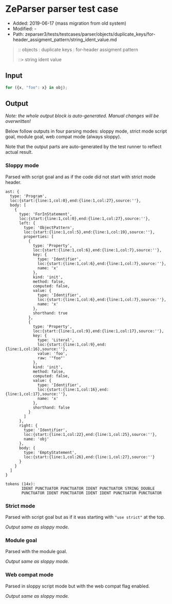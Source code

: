 # ZeParser parser test case

- Added: 2019-06-17 (mass migration from old system)
- Modified: -
- Path: zeparser3/tests/testcases/parser/objects/duplicate_keys/for-header_assigment_pattern/string_ident_value.md

> :: objects : duplicate keys : for-header assigment pattern
>
> ::> string ident value

## Input

`````js
for ({x, "foo": x} in obj);
`````

## Output

_Note: the whole output block is auto-generated. Manual changes will be overwritten!_

Below follow outputs in four parsing modes: sloppy mode, strict mode script goal, module goal, web compat mode (always sloppy).

Note that the output parts are auto-generated by the test runner to reflect actual result.

### Sloppy mode

Parsed with script goal and as if the code did not start with strict mode header.

`````
ast: {
  type: 'Program',
  loc:{start:{line:1,col:0},end:{line:1,col:27},source:''},
  body: [
    {
      type: 'ForInStatement',
      loc:{start:{line:1,col:0},end:{line:1,col:27},source:''},
      left: {
        type: 'ObjectPattern',
        loc:{start:{line:1,col:5},end:{line:1,col:19},source:''},
        properties: [
          {
            type: 'Property',
            loc:{start:{line:1,col:6},end:{line:1,col:7},source:''},
            key: {
              type: 'Identifier',
              loc:{start:{line:1,col:6},end:{line:1,col:7},source:''},
              name: 'x'
            },
            kind: 'init',
            method: false,
            computed: false,
            value: {
              type: 'Identifier',
              loc:{start:{line:1,col:6},end:{line:1,col:7},source:''},
              name: 'x'
            },
            shorthand: true
          },
          {
            type: 'Property',
            loc:{start:{line:1,col:9},end:{line:1,col:17},source:''},
            key: {
              type: 'Literal',
              loc:{start:{line:1,col:9},end:{line:1,col:16},source:''},
              value: 'foo',
              raw: '"foo"'
            },
            kind: 'init',
            method: false,
            computed: false,
            value: {
              type: 'Identifier',
              loc:{start:{line:1,col:16},end:{line:1,col:17},source:''},
              name: 'x'
            },
            shorthand: false
          }
        ]
      },
      right: {
        type: 'Identifier',
        loc:{start:{line:1,col:22},end:{line:1,col:25},source:''},
        name: 'obj'
      },
      body: {
        type: 'EmptyStatement',
        loc:{start:{line:1,col:26},end:{line:1,col:27},source:''}
      }
    }
  ]
}

tokens (14x):
       IDENT PUNCTUATOR PUNCTUATOR IDENT PUNCTUATOR STRING_DOUBLE
       PUNCTUATOR IDENT PUNCTUATOR IDENT IDENT PUNCTUATOR PUNCTUATOR
`````

### Strict mode

Parsed with script goal but as if it was starting with `"use strict"` at the top.

_Output same as sloppy mode._

### Module goal

Parsed with the module goal.

_Output same as sloppy mode._

### Web compat mode

Parsed in sloppy script mode but with the web compat flag enabled.

_Output same as sloppy mode._
